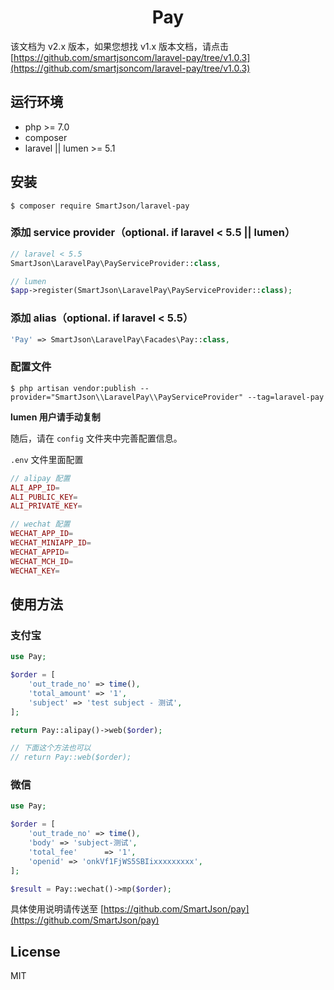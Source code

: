<h1 align="center">Pay</h1>

该文档为 v2.x 版本，如果您想找 v1.x 版本文档，请点击[https://github.com/smartjsoncom/laravel-pay/tree/v1.0.3](https://github.com/smartjsoncom/laravel-pay/tree/v1.0.3)

## 运行环境

- php >= 7.0
- composer
- laravel || lumen >= 5.1

## 安装

```Shell
$ composer require SmartJson/laravel-pay
```

### 添加 service provider（optional. if laravel < 5.5 || lumen）

```PHP
// laravel < 5.5
SmartJson\LaravelPay\PayServiceProvider::class,

// lumen
$app->register(SmartJson\LaravelPay\PayServiceProvider::class);
```

### 添加 alias（optional. if laravel < 5.5）

```PHP
'Pay' => SmartJson\LaravelPay\Facades\Pay::class,
```

### 配置文件

```Shell
$ php artisan vendor:publish --provider="SmartJson\\LaravelPay\\PayServiceProvider" --tag=laravel-pay
```

**lumen 用户请手动复制**

随后，请在 `config` 文件夹中完善配置信息。

`.env` 文件里面配置

```PHP
// alipay 配置
ALI_APP_ID=
ALI_PUBLIC_KEY=
ALI_PRIVATE_KEY=

// wechat 配置
WECHAT_APP_ID=
WECHAT_MINIAPP_ID=
WECHAT_APPID=
WECHAT_MCH_ID=
WECHAT_KEY=
```

## 使用方法

### 支付宝

```PHP
use Pay;

$order = [
    'out_trade_no' => time(),
    'total_amount' => '1',
    'subject' => 'test subject - 测试',
];

return Pay::alipay()->web($order);

// 下面这个方法也可以
// return Pay::web($order);
```

### 微信

```PHP
use Pay;

$order = [
    'out_trade_no' => time(),
    'body' => 'subject-测试',
    'total_fee'      => '1',
    'openid' => 'onkVf1FjWS5SBIixxxxxxxxx',
];

$result = Pay::wechat()->mp($order);

```

具体使用说明请传送至 [https://github.com/SmartJson/pay](https://github.com/SmartJson/pay)

## License

MIT